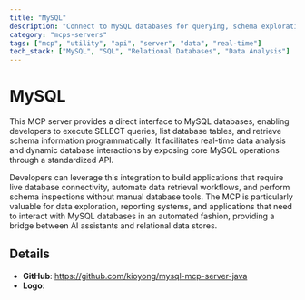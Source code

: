 ```yaml
---
title: "MySQL"
description: "Connect to MySQL databases for querying, schema exploration, and data analysis through dynamic SQL interactions."
category: "mcps-servers"
tags: ["mcp", "utility", "api", "server", "data", "real-time"]
tech_stack: ["MySQL", "SQL", "Relational Databases", "Data Analysis"]
---
```


# MySQL

This MCP server provides a direct interface to MySQL databases, enabling developers to execute SELECT queries, list database tables, and retrieve schema information programmatically. It facilitates real-time data analysis and dynamic database interactions by exposing core MySQL operations through a standardized API.

Developers can leverage this integration to build applications that require live database connectivity, automate data retrieval workflows, and perform schema inspections without manual database tools. The MCP is particularly valuable for data exploration, reporting systems, and applications that need to interact with MySQL databases in an automated fashion, providing a bridge between AI assistants and relational data stores.

## Details

- **GitHub**: https://github.com/kioyong/mysql-mcp-server-java
- **Logo**: 
